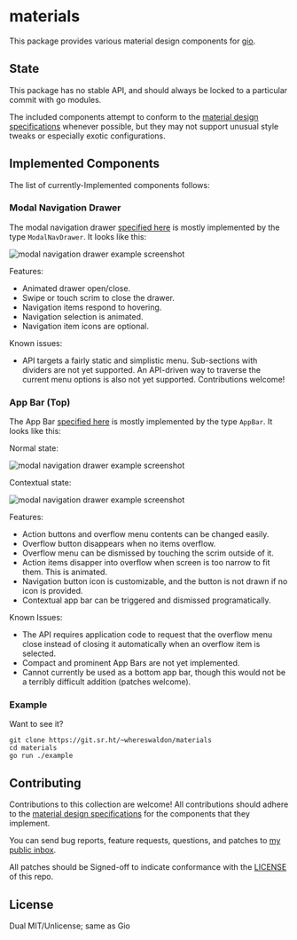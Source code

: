 # materials

This package provides various material design components for [gio](https://gioui.org).

## State

This package has no stable API, and should always be locked to a particular commit with
go modules.

The included components attempt to conform to the [material design specifications](https://material.io/components/)
whenever possible, but they may not support unusual style tweaks or especially exotic
configurations.

## Implemented Components

The list of currently-Implemented components follows:

### Modal Navigation Drawer

The modal navigation drawer [specified here](https://material.io/components/navigation-drawer#modal-drawer) is mostly implemented by the type
`ModalNavDrawer`. It looks like this:

![modal navigation drawer example screenshot](https://git.sr.ht/~whereswaldon/materials/blob/master/img/modal-nav.png)

Features:
- Animated drawer open/close.
- Swipe or touch scrim to close the drawer.
- Navigation items respond to hovering.
- Navigation selection is animated.
- Navigation item icons are optional.

Known issues:

- API targets a fairly static and simplistic menu. Sub-sections with dividers are not yet supported. An API-driven way to traverse the current menu options is also not yet supported. Contributions welcome!

### App Bar (Top)

The App Bar [specified here](https://material.io/components/app-bars-top) is mostly implemented by the type
`AppBar`. It looks like this:

Normal state:

![modal navigation drawer example screenshot](https://git.sr.ht/~whereswaldon/materials/blob/master/img/app-bar-top.png)

Contextual state:

![modal navigation drawer example screenshot](https://git.sr.ht/~whereswaldon/materials/blob/master/img/app-bar-top-contextual.png)

Features:
 - Action buttons and overflow menu contents can be changed easily.
 - Overflow button disappears when no items overflow.
 - Overflow menu can be dismissed by touching the scrim outside of it.
 - Action items disapper into overflow when screen is too narrow to fit them. This is animated.
 - Navigation button icon is customizable, and the button is not drawn if no icon is provided.
 - Contextual app bar can be triggered and dismissed programatically.

Known Issues:
 - The API requires application code to request that the overflow menu close
   instead of closing it automatically when an overflow item is selected.
 - Compact and prominent App Bars are not yet implemented.
 - Cannot currently be used as a bottom app bar, though this would not be a terribly
   difficult addition (patches welcome).

### Example

Want to see it?

```
git clone https://git.sr.ht/~whereswaldon/materials
cd materials
go run ./example
```

## Contributing

Contributions to this collection are welcome! All contributions should adhere to
the [material design specifications](https://material.io/components) for the components that they implement.

You can send bug reports, feature requests, questions, and patches to [my public inbox](https://lists.sr.ht/~whereswaldon/public-inbox).

All patches should be Signed-off to indicate conformance with the [LICENSE](https://git.sr.ht/~whereswaldon/materials/tree/master/LICENSE) of this repo.

## License

Dual MIT/Unlicense; same as Gio
